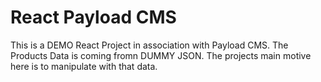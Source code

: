 # React Payload CMS

This is a DEMO React Project in association with Payload CMS. The Products Data is coming fromn DUMMY JSON. The projects main motive here is to manipulate with that data.




